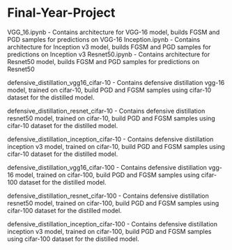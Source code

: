 # Final-Year-Project

VGG_16.ipynb - Contains architecture for VGG-16 model, builds FGSM and PGD samples for predictions on VGG-16
Inception.ipynb - Contains architecture for Inception v3 model, builds FGSM and PGD samples for predictions on Inception v3
Resnet50.ipynb - Contains architecture for Resnet50 model, builds FGSM and PGD samples for predictions on Resnet50

defensive_distillation_vgg16_cifar-10 - Contains defensive distillation vgg-16 model, trained on cifar-10, build PGD and FGSM samples using cifar-10 dataset for the distilled model.

defensive_distillation_resnet_cifar-10 - Contains defensive distillation resnet50 model, trained on cifar-10, build PGD and FGSM samples using cifar-10 dataset for the distilled model.

defensive_distillation_inception_cifar-10 - Contains defensive distillation inception v3 model, trained on cifar-10, build PGD and FGSM samples using cifar-10 dataset for the distilled model.

defensive_distillation_vgg16_cifar-100 - Contains defensive distillation vgg-16 model, trained on cifar-100, build PGD and FGSM samples using cifar-100 dataset for the distilled model.

defensive_distillation_resnet_cifar-100 - Contains defensive distillation resnet50 model, trained on cifar-100, build PGD and FGSM samples using cifar-100 dataset for the distilled model.

defensive_distillation_inception_cifar-100 - Contains defensive distillation inception v3 model, trained on cifar-100, build PGD and FGSM samples using cifar-100 dataset for the distilled model.
